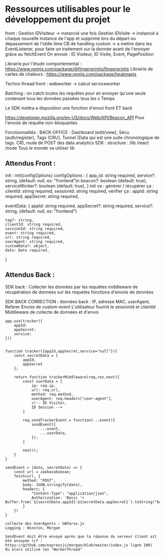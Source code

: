 # Ressources utilisables pour le développement du projet

front : 
    Gestion IDVisiteur -> instancié une fois
    Gestion IDVisite -> instancié à chaque nouvelle instance de l'app et supprimé lors du départ ou dépassement de l'iddle time
    CB de handling custom -> a mettre dans les EventListener, pour faire un traitement sur la donnée avant de l'envoyer grâce au fetchEvent
    On envoie : ID Visiteur, ID Visite, Event, PagePosition


Librairie pur l'étude comportemental : https://www.npmjs.com/package/@fingerprintjs/fingerprintjs
Librairie de cartes de chaleurs : https://www.npmjs.com/package/heatmapjs

Techno thread front :
    webworker -> calcul
    serviceworker

Batching : on catch toutes les requêtes pour en envoyer qu'une seule contenant tous les données passées tous les x Temps


Le SDK mettra a disposition une fonction d'envoi front ET back


https://developer.mozilla.org/en-US/docs/Web/API/Beacon_API Pour l'envoie de requête non-bloquantes


Fonctionnalités :
    BACK-OFFICE : Dashboard (edit/view), Sécu (auth/register), Tags (CRU), Tunnel (Data qui est une suite chronologique de tags. CR), route de POST des data analytics
    SDK : structure :
        /lib
        /react
        /node
    Tous le monde va utiliser lib 

## Attendus Front : 

init : init(configOptions)
    configOptions : {
        app_id: string required,
        service?: string, (default: null, ex: "frontend")n
        beacon?: boolean (default: true),
        serviceWorker?: boolean (default: true),
    }
init va : 
    générer / récupérer ça :
        clientId: string required,
        sessionId: string required,
    vérifier ça : 
        appId: string required,
        appSecret: string required,

eventData: {
    appId: string required,
    appSecret?: string required,
    service?: string, (default: null, ex: "frontend")


    
    tag?: string,
    clientId: string required,
    sessionId: string required,
    event: string required,
    url: string required,
    userAgent: string required,
    customData?: object,
    date: Date required,
}


## Attendus Back :

SDK back :
    Collecter les données par les requêtes 
    middleware de récupération de données sur les requetes
    fonctions d'envoie de données


SDK BACK CORRECTION :
    données back : IP, adresse MAC, userAgent, Referer
    Envoie de custom-event
    L'utilisateur fournit le sessionId et clientId 
    Middleware de collecte de données et d'envoi

    app.use(tracker({
        appId:
        appSecret:
        service:
    }))


    function tracker({appId,appSecret,service="null"}){
        const secretData = {
            appId,
            appSecret
        };

        return function trackerMiddleware(req,res,next){
            const userData = {
                ip: req.ip,
                url: req.url,
                method: req.method,
                userAgent: req.headers["user-agent"],
                <!-- ID Visitor,
                ID Session -->
            }

            req.sendTrackerEvent = function(...event){
                sendEvent({
                    ...event,
                    ...userData,
                });
            }

            next();
        }
    }

    sendEvent = (data, secretData) => {
        const url = zaokezakoezae;
        fetch(url, {
            method: "POST",
            body: JSON.stringify(data),
            headers: {
                "Content-Type": "application/json",
                Authorization: 'Basic '+ Buffer.from(`${secretData.appId}:${secretData.appSecret}`).toString("base64")
            }
        })
    }

    collecte des UserAgents : UAParse.js
    Logging : Winston, Morgan

    SendEvent doit être envoyé après que la réponse du serveur client ait été envoyée (cf : https://github.com/expressjs/morgan/blob/master/index.js ligne 100)
    Ou alors utilisé les "WorkerThread"
